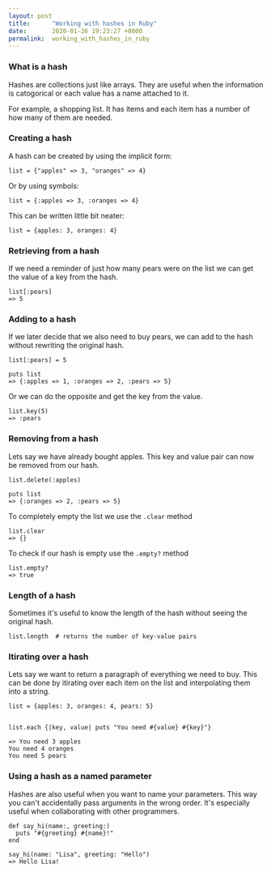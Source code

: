 ```yaml
---
layout: post
title:      "Working with hashes in Ruby"
date:       2020-01-26 19:23:27 +0000
permalink:  working_with_hashes_in_ruby
---
```


### What is a hash

Hashes are collections just like arrays. They are useful when the information is catogorical or each value has a name attached to it. 

For example, a shopping list. It has items and each item has a number of how many of them are needed. 

### Creating a hash

A hash can be created by using the implicit form: 

`list = {"apples" => 3, "oranges" => 4}  `

Or by using symbols:

`list = {:apples => 3, :oranges => 4}`

This can be written little bit neater:

`list = {apples: 3, oranges: 4} `

### Retrieving from a hash

If we need a reminder of just how many pears were on the list we can get the value of a key from the hash.

```
list[:pears]  
=> 5
```

### Adding to a hash

If we later decide that we also need to buy pears, we can add to the hash without rewriting the original hash.

```
list[:pears] = 5

puts list  
=> {:apples => 1, :oranges => 2, :pears => 5} 
```

Or we can do the opposite and get the key from the value.

```
list.key(5)  
=> :pears
```

### Removing from a hash

Lets say we have already bought apples. This key and value pair can now be removed from our hash.

```
list.delete(:apples)

puts list
=> {:oranges => 2, :pears => 5} 
```

To completely empty the list we use the `.clear` method

```
list.clear
=> {}
```

To check if our hash is empty use the `.empty?` method

```
list.empty?  
=> true  
```

### Length of a hash

Sometimes it's useful to know the length of the hash without seeing the original hash.

```
list.length  # returns the number of key-value pairs
```

### Itirating over a hash

Lets say we want to return a paragraph of everything we need to buy. This can be done by itirating over each item on the list and interpolating them into a string.

```
list = {apples: 3, oranges: 4, pears: 5}


list.each {|key, value| puts "You need #{value} #{key}"}  

=> You need 3 apples
You need 4 oranges
You need 5 pears
```

### Using a hash as a named parameter

Hashes are also useful when you want to name your parameters. This way you can't accidentally pass arguments in the wrong order. It's especially useful when collaborating with other programmers.

```
def say_hi(name:, greeting:)
  puts "#{greeting} #{name}!"
end

say_hi(name: "Lisa", greeting: "Hello")
=> Hello Lisa!
```


